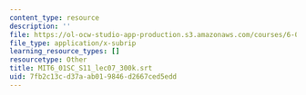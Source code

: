 ```yaml
---
content_type: resource
description: ''
file: https://ol-ocw-studio-app-production.s3.amazonaws.com/courses/6-01sc-introduction-to-electrical-engineering-and-computer-science-i-spring-2011/7fb2c13cd37aab019846d2667ced5edd_MIT6_01SC_S11_lec07_300k.srt
file_type: application/x-subrip
learning_resource_types: []
resourcetype: Other
title: MIT6_01SC_S11_lec07_300k.srt
uid: 7fb2c13c-d37a-ab01-9846-d2667ced5edd
---
```

